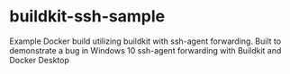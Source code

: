 # buildkit-ssh-sample
Example Docker build utilizing buildkit with ssh-agent forwarding. Built to demonstrate a bug in Windows 10 ssh-agent forwarding with Buildkit and Docker Desktop
